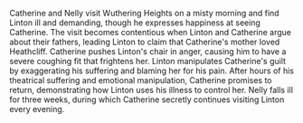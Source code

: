 Catherine and Nelly visit Wuthering Heights on a misty morning and find Linton ill and demanding, though he expresses happiness at seeing Catherine. The visit becomes contentious when Linton and Catherine argue about their fathers, leading Linton to claim that Catherine's mother loved Heathcliff. Catherine pushes Linton's chair in anger, causing him to have a severe coughing fit that frightens her. Linton manipulates Catherine's guilt by exaggerating his suffering and blaming her for his pain. After hours of his theatrical suffering and emotional manipulation, Catherine promises to return, demonstrating how Linton uses his illness to control her. Nelly falls ill for three weeks, during which Catherine secretly continues visiting Linton every evening.